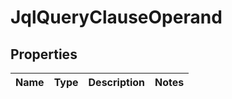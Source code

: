 

# JqlQueryClauseOperand


## Properties

| Name | Type | Description | Notes |
|------------ | ------------- | ------------- | -------------|



